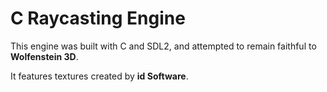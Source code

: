 # C Raycasting Engine

This engine was built with C and SDL2, and attempted to remain faithful to **Wolfenstein 3D**.

It features textures created by **id Software**.

